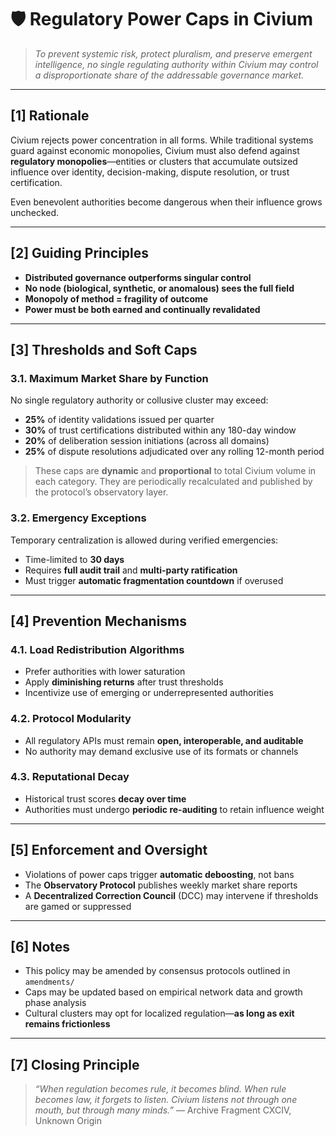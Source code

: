 <!-- Filename: Civium_Regulations_RegulatoryPowerCaps_c1_20250731.md -->
<!-- Location: regulations/ -->
<!-- Civium Policy Document -->
<!-- Version: c1_20250731 -->

# 🛡️ Regulatory Power Caps in Civium

> _To prevent systemic risk, protect pluralism, and preserve emergent intelligence, no single regulating authority within Civium may control a disproportionate share of the addressable governance market._

---

## [1] Rationale

Civium rejects power concentration in all forms. While traditional systems guard against economic monopolies, Civium must also defend against **regulatory monopolies**—entities or clusters that accumulate outsized influence over identity, decision-making, dispute resolution, or trust certification.

Even benevolent authorities become dangerous when their influence grows unchecked.

---

## [2] Guiding Principles

- **Distributed governance outperforms singular control**
- **No node (biological, synthetic, or anomalous) sees the full field**
- **Monopoly of method = fragility of outcome**
- **Power must be both earned and continually revalidated**

---

## [3] Thresholds and Soft Caps

### 3.1. Maximum Market Share by Function

No single regulatory authority or collusive cluster may exceed:

- **25%** of identity validations issued per quarter
- **30%** of trust certifications distributed within any 180-day window
- **20%** of deliberation session initiations (across all domains)
- **25%** of dispute resolutions adjudicated over any rolling 12-month period

> These caps are **dynamic** and **proportional** to total Civium volume in each category. They are periodically recalculated and published by the protocol’s observatory layer.

### 3.2. Emergency Exceptions

Temporary centralization is allowed during verified emergencies:
- Time-limited to **30 days**
- Requires **full audit trail** and **multi-party ratification**
- Must trigger **automatic fragmentation countdown** if overused

---

## [4] Prevention Mechanisms

### 4.1. Load Redistribution Algorithms
- Prefer authorities with lower saturation
- Apply **diminishing returns** after trust thresholds
- Incentivize use of emerging or underrepresented authorities

### 4.2. Protocol Modularity
- All regulatory APIs must remain **open, interoperable, and auditable**
- No authority may demand exclusive use of its formats or channels

### 4.3. Reputational Decay
- Historical trust scores **decay over time**
- Authorities must undergo **periodic re-auditing** to retain influence weight

---

## [5] Enforcement and Oversight

- Violations of power caps trigger **automatic deboosting**, not bans
- The **Observatory Protocol** publishes weekly market share reports
- A **Decentralized Correction Council** (DCC) may intervene if thresholds are gamed or suppressed

---

## [6] Notes

- This policy may be amended by consensus protocols outlined in `amendments/`
- Caps may be updated based on empirical network data and growth phase analysis
- Cultural clusters may opt for localized regulation—**as long as exit remains frictionless**

---

## [7] Closing Principle

> _“When regulation becomes rule, it becomes blind.
When rule becomes law, it forgets to listen.
Civium listens not through one mouth, but through many minds.”_
— Archive Fragment CXCIV, Unknown Origin

